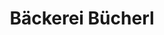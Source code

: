 ---
title: "Bäckerei Bücherl"
url: /landshut/baeckerei-buecherl-regierungsstrasse/
shop: Bäckerei
---